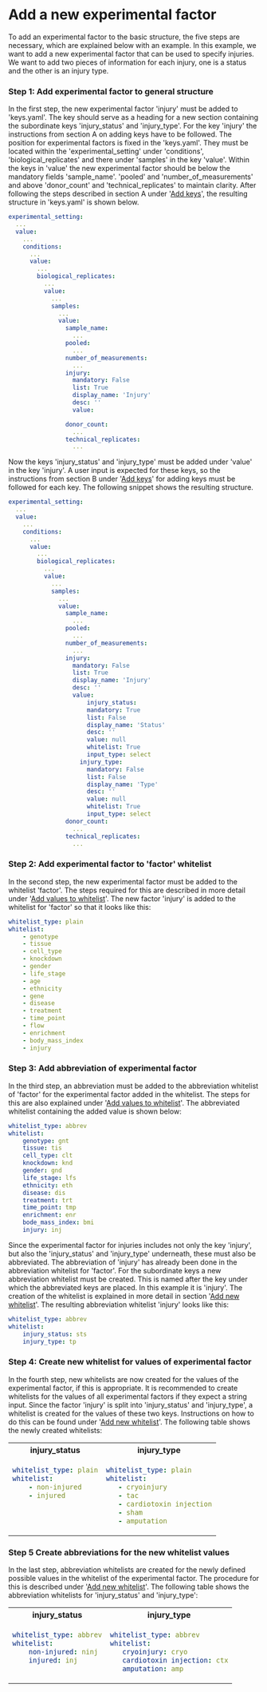 # Add a new experimental factor

To add an experimental factor to the basic structure, the five steps are necessary, which are explained below with an example. 
In this example, we want to add a new experimental factor that can be used to specify injuries. We want to add two pieces of information for each injury, one is a status and the other is an injury type.

### Step 1: Add experimental factor to general structure

In the first step, the new experimental factor 'injury' must be added to 'keys.yaml'. The key should serve as a heading for a new section containing the subordinate keys 'injury_status' and 'injury_type'.
For the key 'injury' the instructions from section A on adding keys have to be followed. The position for experimental factors is fixed in the 'keys.yaml'. They must be located within the 'experimental_setting' under 'conditions',  'biological_replicates' and there under 'samples' in the key 'value'. Within the keys in 'value' the new experimental factor should be below the mandatory fields 'sample_name'. 'pooled' and 'number_of_measurements' and above 'donor_count' and 'technical_replicates' to maintain clarity. After following the steps described in section A under '[Add keys](add_keys.md)', the resulting structure in 'keys.yaml' is shown below. 

```yaml
experimental_setting:
  ...
  value:
    ...
    conditions:
      ...
      value:
        ...
        biological_replicates:
          ...
          value:
            ...
            samples:
              ...
              value:
                sample_name:
                  ...
                pooled:
                  ...
                number_of_measurements:
                  ...
                injury:
                  mandatory: False
                  list: True
                  display_name: 'Injury'
                  desc: ''
                  value:

                donor_count:
                  ...
                technical_replicates:
                  ...
```

Now the keys 'injury_status' and 'injury_type' must be added under 'value' in the key 'injury'. A user input is expected for these keys, so the instructions from section B under '[Add keys](add_keys.md)' for adding keys must be followed for each key. The following snippet shows the resulting structure.

```yaml
experimental_setting:
  ...
  value:
    ...
    conditions:
      ...
      value:
        ...
        biological_replicates:
          ...
          value:
            ...
            samples:
              ...
              value:
                sample_name:
                  ...
                pooled:
                  ...
                number_of_measurements:
                  ...
                injury:
                  mandatory: False
                  list: True
                  display_name: 'Injury'
                  desc: ''
                  value:
                      injury_status:
                      mandatory: True
                      list: False
                      display_name: 'Status'
                      desc: ''
                      value: null
                      whitelist: True
                      input_type: select
                    injury_type:
                      mandatory: False
                      list: False
                      display_name: 'Type'
                      desc: ''
                      value: null
                      whitelist: True
                      input_type: select
                donor_count:
                  ...
                technical_replicates:
                  ...
```

### Step 2: Add experimental factor to 'factor' whitelist

In the second step, the new experimental factor must be added to the whitelist 'factor'. The steps required for this are described in more detail under '[Add values to whitelist](add_whitelist_values.md)'. 
The new factor 'injury' is added to the whitelist for 'factor' so that it looks like this:

```yaml
whitelist_type: plain
whitelist:
    - genotype
    - tissue
    - cell_type
    - knockdown
    - gender
    - life_stage
    - age
    - ethnicity
    - gene
    - disease
    - treatment
    - time_point
    - flow
    - enrichment
    - body_mass_index
    - injury
```

### Step 3: Add abbreviation of experimental factor

In the third step, an abbreviation must be added to the abbreviation whitelist of 'factor' for the experimental factor added in the whitelist. The steps for this are also explained under '[Add values to whitelist](add_whitelist_values.md)'. The abbreviated whitelist containing the added value is shown below:

```yaml
whitelist_type: abbrev
whitelist:
    genotype: gnt
    tissue: tis
    cell_type: clt
    knockdown: knd
    gender: gnd
    life_stage: lfs
    ethnicity: eth
    disease: dis
    treatment: trt
    time_point: tmp
    enrichment: enr
    bode_mass_index: bmi
    injury: inj
```

Since the experimental factor for injuries includes not only the key 'injury', but also the 'injury_status' and 'injury_type' underneath, these must also be abbreviated. The abbreviation of 'injury' has already been done in the abbreviation whitelist for 'factor'. For the subordinate keys a new abbreviation whitelist must be created. This is named after the key under which the abbreviated keys are placed. In this example it is 'injury'. The creation of the whitelist is explained in more detail in section '[Add new whitelist](add_whitelist.md)'. The resulting abbreviation whitelist 'injury' looks like this:

```yaml
whitelist_type: abbrev
whitelist:
    injury_status: sts
    injury_type: tp
```

### Step 4: Create new whitelist for values of experimental factor

In the fourth step, new whitelists are now created for the values of the experimental factor, if this is appropriate. It is recommended to create whitelists for the values of all experimental factors if they expect a string input.
Since the factor 'injury' is split into 'injury_status' and 'injury_type', a whitelist is created for the values of these two keys. Instructions on how to do this can be found under '[Add new whitelist](add_whitelist.md)'. The following table shows the newly created whitelists:

<table>
<tr>
<th>
injury_status
</th>
<th>
injury_type
</th>
</tr>
<tr valign="top">
<td> 
<div>

```yaml
whitelist_type: plain
whitelist:
    - non-injured
    - injured
```

</div>
</td> 
<td> 
<div>

 ```yaml
whitelist_type: plain
whitelist:
    - cryoinjury
    - tac
    - cardiotoxin injection
    - sham
    - amputation
```

</div>
</td>
</tr>
</table>

### Step 5 Create abbreviations for the new whitelist values

In the last step, abbreviation whitelists are created for the newly defined possible values in the whitelist of the experimental factor. The procedure for this is described under '[Add new whitelist](add_whitelist.md)'. The following table shows the abbreviation whitelists for 'injury_status' and 'injury_type':

<table>
<tr>
<th>
injury_status
</th>
<th>
injury_type
</th>
</tr>
<tr valign="top">
<td> 
<div>

```yaml
whitelist_type: abbrev
whitelist:
    non-injured: ninj
    injured: inj
```

</div>
</td> 
<td> 
<div>

 ```yaml
whitelist_type: abbrev
whitelist:
    cryoinjury: cryo
    cardiotoxin injection: ctx
    amputation: amp
```

</div>
</td>
</tr>
</table>
